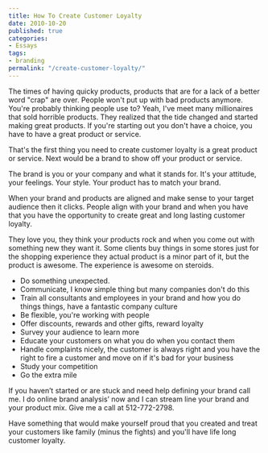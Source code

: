 ```yaml
---
title: How To Create Customer Loyalty
date: 2010-10-20
published: true
categories:
- Essays
tags:
- branding
permalink: "/create-customer-loyalty/"
---
```

The times of having quicky products, products that are for a lack of a better word "crap" are over. People won't put up with bad products anymore. You're probably thinking people use to? Yeah, I've meet many millionaires that sold horrible products. They realized that the tide changed and started making great products. If you're starting out you don't have a choice, you have to have a great product or service.

That's the first thing you need to create customer loyalty is a great product or service. Next would be a brand to show off your product or service.

The brand is you or your company and what it stands for. It's your attitude, your feelings. Your style. Your product has to match your brand.

When your brand and products are aligned and make sense to your target audience then it clicks. People align with your brand and when you have that you have the opportunity to create great and long lasting customer loyalty.

They love you, they think your products rock and when you come out with something new they want it. Some clients buy things in some stores just for the shopping experience they actual product is a minor part of it, but the product is awesome. The experience is awesome on steroids.
<ul>
<li>Do something unexpected.</li>
<li>Communicate, I know simple thing but many companies don't do this</li>
<li>Train all consultants and employees in your brand and how you do things things, have a fantastic company culture</li>
<li>Be flexible, you're working with people</li>
<li>Offer discounts, rewards and other gifts, reward loyalty</li>
<li>Survey your audience to learn more</li>
<li>Educate your customers on what you do when you contact them</li>
<li>Handle complaints nicely, the customer is always right and you have the right to fire a customer and move on if it's bad for your business</li>
<li>Study your competition</li>
<li>Go the extra mile</li>
</ul>
<p>If you haven’t started or are stuck and need help defining your brand call me. I do online brand analysis’ now and I can stream line your brand and your product mix. Give me a call at 512-772-2798.

Have something that would make yourself proud that you created and treat your customers like family (minus the fights) and you'll have life long customer loyalty.
